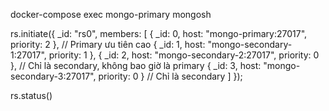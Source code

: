 docker-compose exec mongo-primary mongosh

rs.initiate({
  _id: "rs0",
  members: [
    { _id: 0, host: "mongo-primary:27017", priority: 2 }, // Primary ưu tiên cao
    { _id: 1, host: "mongo-secondary-1:27017", priority: 1 },
    { _id: 2, host: "mongo-secondary-2:27017", priority: 0 }, // Chỉ là secondary, không bao giờ là primary
    { _id: 3, host: "mongo-secondary-3:27017", priority: 0 }  // Chỉ là secondary
  ]
});

rs.status()